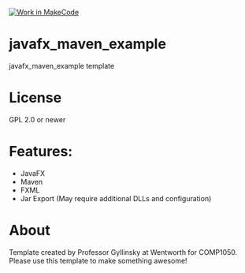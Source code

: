 [![Work in MakeCode](https://classroom.github.com/assets/work-in-make-code-8824cc13a1a3f34ffcd245c82f0ae96fdae6b7d554b6539aec3a03a70825519c.svg)](https://classroom.github.com/online_ide?assignment_repo_id=16482243&assignment_repo_type=AssignmentRepo)
# javafx_maven_example
javafx_maven_example template

# License
GPL 2.0 or newer

# Features:
* JavaFX
* Maven
* FXML
* Jar Export (May require additional DLLs and configuration)

# About
Template created by Professor Gyllinsky at Wentworth for COMP1050. 
Please use this template to make something awesome!
